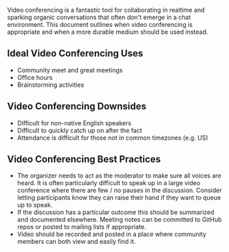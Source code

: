 Video conferencing is a fantastic tool for collaborating in realtime and sparking organic conversations that often don't emerge in a chat environment. This document outlines when video conferencing is appropriate and when a more durable medium should be used instead.

## Ideal Video Conferencing Uses

  - Community meet and great meetings
  - Office hours
  - Brainstorming activities

## Video Conferencing Downsides

  - Difficult for non-native English speakers
  - Difficult to quickly catch up on after the fact
  - Attendance is difficult for those not in common timezones (e.g. US)

## Video Conferencing Best Practices

  - The organizer needs to act as the moderator to make sure all voices are heard. It is often particularly difficult to speak up in a large video conference where there are few / no pauses in the discussion. Consider letting participants know they can raise their hand if they want to queue up to speak.
  - If the discussion has a particular outcome this should be summarized and documented elsewhere. Meeting notes can be committed to GitHub repos or posted to mailing lists if appropriate.
  - Video should be recorded and posted in a place where community members can both view and easily find it.

